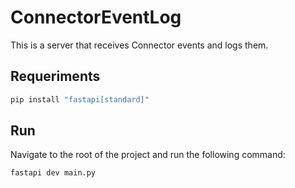 # ConnectorEventLog

This is a server that receives Connector events and logs them.

## Requeriments

```bash
pip install "fastapi[standard]"
```

## Run

Navigate to the root of the project and run the following command:

```bash
fastapi dev main.py
```